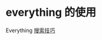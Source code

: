 # everything 的使用


Everything [搜索技巧](https://www.voidtools.com/zh-cn/support/everything/searching/)

<!--stackedit_data:
eyJoaXN0b3J5IjpbODIxMjA1OTkzXX0=
-->